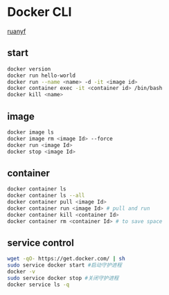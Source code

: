 # Docker CLI

[ruanyf](https://www.ruanyifeng.com/blog/2018/02/docker-tutorial.html)

## start

```sh
docker version
docker run hello-world
docker run --name <name> -d -it <image id>
docker container exec -it <container id> /bin/bash
docker kill <name>
```

## image

```sh
docker image ls
docker image rm <image Id> --force
docker run <image Id>
docker stop <image Id>
```

## container

```sh
docker container ls
docker container ls --all
docker container pull <image Id>
docker container run <image Id> # pull and run
docker container kill <container Id>
docker container rm <container Id> # to save space
```

## service control

```sh
wget -qO- https://get.docker.com/ | sh
sudo service docker start #启动守护进程
docker -v
sudo service docker stop #关闭守护进程
docker service ls -q
```
